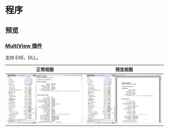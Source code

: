 # 程序
## 预览
### [MultiView 插件](../浏览/查看/查看器.md#oracle-outside-in-viewer)
支持 EXE、DLL。

正常视图 | 预览视图
--- | ---
![](../浏览/查看/images/查看器/Oracle/exe-normal.png) | ![](../浏览/查看/images/查看器/Oracle/exe-preview.png)